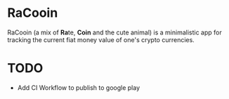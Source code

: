 # RaCooin



RaCooin (a mix of **Ra**te, **Coin** and the cute animal) 
is a minimalistic app for tracking the current fiat money value of one's crypto currencies.

# TODO
- Add CI Workflow to publish to google play
